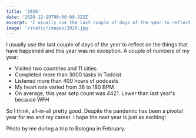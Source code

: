 ```yaml
---
title: '2020'
date: '2020-12-19T00:00:00.322Z'
excerpt: 'I usually use the last couple of days of the year to reflect on the things that have happened and this year was no exception.'
image: '/static/images/2020.jpg'
---
```


I usually use the last couple of days of the year to reflect on the things that have happened and this year was no exception. A couple of numbers of my year:

- Visited two countries and 11 cities
- Completed more than 3000 tasks in Todoist
- Listened more than 400 hours of podcasts
- My heart rate varied from 38 to 180 BPM
- On average, this year setp count was 4421. Lower than last year's because WFH

So I think, all-in-all pretty good. Despite the pandemic has been a pivotal year for me and my career. I hope the next year is just as exciting!

Photo by me during a trip to Bologna in February.
